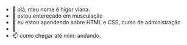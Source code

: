 - 👋 olá, meu nome é higor viana.
- 👀 estou entereçado em musculação
- 🌱 eu estou apendendo sobre HTML e CSS, curso de administração
- 💞️ 
- 📫 como chegar até mim: andando.

<!---
higor6/higor6 is a ✨ special ✨ repository because its `README.md` (this file) appears on your GitHub profile.
You can click the Preview link to take a look at your changes.
--->
